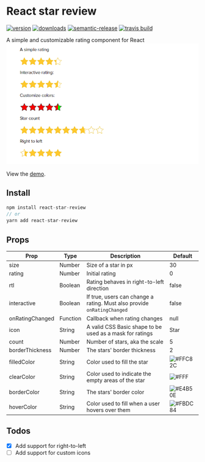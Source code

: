 # React star review
[![version](https://img.shields.io/npm/v/react-star-review.svg?style=flat-square)](http://npm.im/react-star-review)
[![downloads](https://img.shields.io/npm/dm/react-star-review.svg?style=flat-square)](http://npm-stat.com/charts.html?package=react-star-review&from=2018-04-03)
[![semantic-release](https://img.shields.io/badge/%20%20%F0%9F%93%A6%F0%9F%9A%80-semantic--release-e10079.svg?style=flat-square)](https://github.com/semantic-release/semantic-release)
[![travis build](https://img.shields.io/travis/SahajR/react-star-review.svg?style=flat-square)](https://travis-ci.org/SahajR/react-star-review)

A simple and customizable rating component for React
![Banner](assets/banner_.png "React star rating demo")

View the [demo](https://reviews.demos.sahajr.com).

## Install
```js
npm install react-star-review
// or
yarn add react-star-review
```

## Props

| Prop | Type | Description | Default |
| ------ | ------ | ------ | ------ |
| size | Number | Size of a star in px | 30 |
| rating | Number | Initial rating  | 0 |
| rtl | Boolean | Rating behaves in right-to-left direction | false |
| interactive | Boolean | If true, users can change a rating. Must also provide `onRatingChanged` | false |
| onRatingChanged | Function | Callback when rating changes | null |
| icon | String | A valid CSS Basic shape to be used as a mask for ratings | Star |
| count | Number | Number of stars, aka the scale | 5 |
| borderThickness | Number | The stars' border thickness | 2 |
| filledColor | String | Color used to fill the star | ![#FFC82C](https://placehold.it/50x25/FFC82C/000000?text=FFC82C) |
| clearColor | String | Color used to indicate the empty areas of the star | ![#FFF](https://placehold.it/50x25/FFF/000000?text=White) |
| borderColor | String | The stars' border color | ![#E4B50E](https://placehold.it/50x25/E4B50E/000000?text=E4B50E) |
| hoverColor | String | Color used to fill when a user hovers over them | ![#FBDC84](https://placehold.it/50x25/FBDC84/000000?text=FBDC84) |


## Todos
- [x] Add support for right-to-left
- [ ] Add support for custom icons
